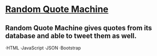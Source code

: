 # [Random Quote Machine](https://mehmet-karakaya.github.io/random-quote-machine/)
## Random Quote Machine gives quotes from its database and able to tweet them as well.

·HTML   ·JavaScript   ·JSON   ·Bootstrap
